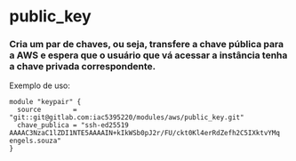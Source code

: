 # public_key
### Cria um par de chaves, ou seja, transfere a chave pública para a AWS e espera que o usuário que vá acessar a instância tenha a chave privada correspondente.

Exemplo de uso:

```hcl
module "keypair" {
  source        = "git::git@gitlab.com:iac5395220/modules/aws/public_key.git"
  chave_publica = "ssh-ed25519 AAAAC3NzaC1lZDI1NTE5AAAAIN+kIkWSb0pJ2r/FU/ckt0Kl4erRdZefh2C5IXktvYMq engels.souza"
}
```